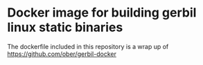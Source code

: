 # Docker image for building gerbil linux static binaries

The dockerfile included in this repository is a wrap up of https://github.com/ober/gerbil-docker
